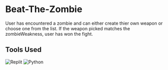 # Beat-The-Zombie
User has encountered a zombie and can either create thier own weapon or choose one from the list. If the weapon picked matches the zombieWeakness, user has won the fight. 

## Tools Used
![Replit](https://img.shields.io/badge/Replit-DD1200?style=for-the-badge&logo=Replit&logoColor=white)
![Python](https://img.shields.io/badge/python-3670A0?style=for-the-badge&logo=python&logoColor=ffdd54)

